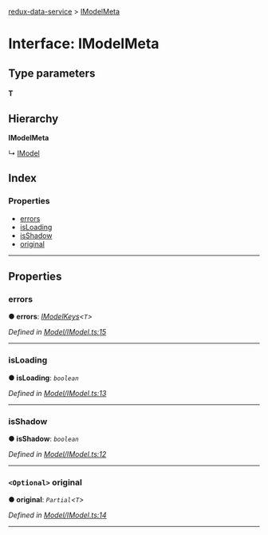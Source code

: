 [redux-data-service](../README.md) > [IModelMeta](../interfaces/imodelmeta.md)

# Interface: IModelMeta

## Type parameters
#### T 
## Hierarchy

**IModelMeta**

↳  [IModel](imodel.md)

## Index

### Properties

* [errors](imodelmeta.md#errors)
* [isLoading](imodelmeta.md#isloading)
* [isShadow](imodelmeta.md#isshadow)
* [original](imodelmeta.md#original)

---

## Properties

<a id="errors"></a>

###  errors

**● errors**: *[IModelKeys](../#imodelkeys)<`T`>*

*Defined in [Model/IModel.ts:15](https://github.com/Rediker-Software/redux-data-service/blob/d65f4fb/src/Model/IModel.ts#L15)*

___
<a id="isloading"></a>

###  isLoading

**● isLoading**: *`boolean`*

*Defined in [Model/IModel.ts:13](https://github.com/Rediker-Software/redux-data-service/blob/d65f4fb/src/Model/IModel.ts#L13)*

___
<a id="isshadow"></a>

###  isShadow

**● isShadow**: *`boolean`*

*Defined in [Model/IModel.ts:12](https://github.com/Rediker-Software/redux-data-service/blob/d65f4fb/src/Model/IModel.ts#L12)*

___
<a id="original"></a>

### `<Optional>` original

**● original**: *`Partial`<`T`>*

*Defined in [Model/IModel.ts:14](https://github.com/Rediker-Software/redux-data-service/blob/d65f4fb/src/Model/IModel.ts#L14)*

___


